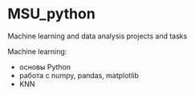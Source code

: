 # MSU_python
Machine learning and data analysis projects and tasks 

Machine learning:
- основы Python
- работа с numpy, pandas, matplotlib
- KNN
